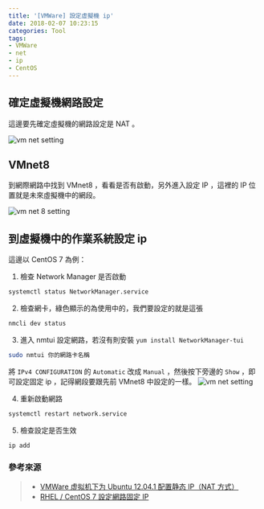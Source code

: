 ```yaml
---
title: '[VMWare] 設定虛擬機 ip'
date: 2018-02-07 10:23:15
categories: Tool
tags:
- VMWare
- net
- ip
- CentOS
---
```


## 確定虛擬機網路設定

這邊要先確定虛擬機的網路設定是 NAT 。

<!-- more -->

![vm net setting](vm.png)

## VMnet8

到網際網路中找到 VMnet8 ，看看是否有啟動，另外進入設定 IP ，這裡的 IP 位置就是未來虛擬機中的網段。

![vm net 8 setting](vmnet8.png)

## 到虛擬機中的作業系統設定 ip

這邊以 CentOS 7 為例：

1. 檢查 Network Manager 是否啟動

```bash
systemctl status NetworkManager.service
```

2. 檢查網卡，綠色顯示的為使用中的，我們要設定的就是這張

```bash
nmcli dev status
```

3. 進入 nmtui 設定網路，若沒有則安裝 `yum install NetworkManager-tui`

```bash
sudo nmtui 你的網路卡名稱
```

將 `IPv4 CONFIGURATION` 的 `Automatic` 改成 `Manual` ，然後按下旁邊的 `Show` ，即可設定固定 ip ，記得網段要跟先前 VMnet8 中設定的一樣。
![vm net setting](nmtui.png)

4. 重新啟動網路

```bash
systemctl restart network.service
```

5. 檢查設定是否生效

```bash
ip add
```

### 參考來源

> * [VMWare 虚拟机下为 Ubuntu 12.04.1 配置静态 IP（NAT 方式）](http://www.cnblogs.com/objectorl/archive/2012/09/27/vmware-ubuntu-nat-static-ip-settings.html)
> * [RHEL / CentOS 7 設定網路固定 IP](https://www.phpini.com/linux/rhel-centos-7-setup-static-ip)
